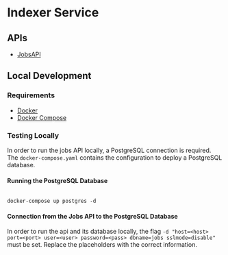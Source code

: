 # Indexer Service

## APIs

* [JobsAPI](./cmd/jobs-api/API.md)

## Local Development

### Requirements

* [Docker](https://docs.docker.com/get-docker/)
* [Docker Compose](https://docs.docker.com/compose/install/)

### Testing Locally

In order to run the jobs API locally, a PostgreSQL connection is required.
The `docker-compose.yaml` contains the configuration to deploy a PostgreSQL database.

#### Running the PostgreSQL Database

```shell

docker-compose up postgres -d

```

#### Connection from the Jobs API to the PostgreSQL Database

In order to run the api and its database locally, the flag `-d "host=<host> port=<port> user=<user> password=<pass> dbname=jobs sslmode=disable"` must be set.
Replace the placeholders with the correct information.
